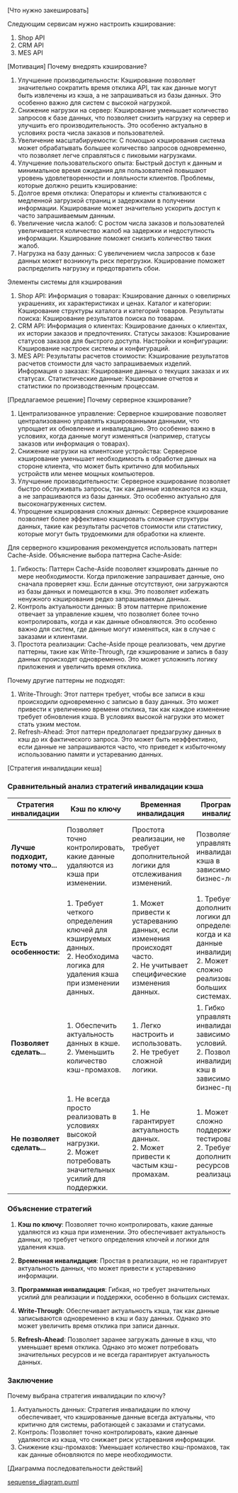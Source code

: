 [Что нужно закешировать]

Cледующим сервисам нужно настроить кэширование:

1. Shop API
2. CRM API
3. MES API

[Мотивация]
Почему внедрять кэширование?

1. Улучшение производительности: Кэширование позволяет значительно сократить время отклика API, так как данные могут
   быть
   извлечены из кэша, а не запрашиваться из базы данных. Это особенно важно для систем с высокой нагрузкой.
2. Снижение нагрузки на сервер: Кэширование уменьшает количество запросов к базе данных, что позволяет снизить нагрузку
   на
   сервер и улучшить его производительность. Это особенно актуально в условиях роста числа заказов и пользователей.
3. Увеличение масштабируемости: С помощью кэширования система может обрабатывать большее количество запросов
   одновременно,
   что позволяет легче справляться с пиковыми нагрузками.
4. Улучшение пользовательского опыта: Быстрый доступ к данным и минимальное время ожидания для пользователей повышают
   уровень удовлетворенности и лояльности клиентов.
   Проблемы, которые должно решить кэширование:
1. Долгое время отклика: Операторы и клиенты сталкиваются с медленной загрузкой страниц и задержками в получении
   информации. Кэширование может значительно ускорить доступ к часто запрашиваемым данным.
2. Увеличение числа жалоб: С ростом числа заказов и пользователей увеличивается количество жалоб на задержки и
   недоступность информации. Кэширование поможет снизить количество таких жалоб.
3. Нагрузка на базу данных: С увеличением числа запросов к базе данных может возникнуть риск перегрузки. Кэширование
   поможет распределить нагрузку и предотвратить сбои.

Элементы системы для кэширования
1. Shop API:
   Информация о товарах: Кэширование данных о ювелирных украшениях, их характеристиках и ценах.
   Каталог и категории: Кэширование структуры каталога и категорий товаров.
   Результаты поиска: Кэширование результатов поиска по товарам.
2. CRM API:
   Информация о клиентах: Кэширование данных о клиентах, их истории заказов и предпочтениях.
   Статусы заказов: Кэширование статусов заказов для быстрого доступа.
   Настройки и конфигурации: Кэширование настроек системы и конфигураций.
3. MES API:
   Результаты расчетов стоимости: Кэширование результатов расчетов стоимости для часто запрашиваемых изделий.
   Информация о заказах: Кэширование данных о текущих заказах и их статусах.
   Статистические данные: Кэширование отчетов и статистики по производственным процессам.

[Предлагаемое решение]
Почему серверное кэширование?

1. Централизованное управление: Серверное кэширование позволяет централизованно управлять кэшированными данными, что
   упрощает их обновление и инвалидацию. Это особенно важно в условиях, когда данные могут изменяться (например, статусы
   заказов или информация о товарах).
2. Снижение нагрузки на клиентские устройства: Серверное кэширование уменьшает необходимость в обработке данных на
   стороне
   клиента, что может быть критично для мобильных устройств или менее мощных компьютеров.
3. Улучшение производительности: Серверное кэширование позволяет быстро обслуживать запросы, так как данные извлекаются
   из кэша, а не запрашиваются из базы данных. Это особенно актуально для высоконагруженных систем.
4. Упрощение кэширования сложных данных: Серверное кэширование позволяет более эффективно кэшировать сложные структуры
   данных, такие как результаты расчетов стоимости или статистику, которые могут быть трудоемкими для обработки на
   клиенте.

Для серверного кэширования рекомендуется использовать паттерн Cache-Aside.
Объяснение выбора паттерна Cache-Aside:

1. Гибкость: Паттерн Cache-Aside позволяет кэшировать данные по мере необходимости. Когда приложение запрашивает данные,
   оно сначала проверяет кэш. Если данные отсутствуют, они загружаются из базы данных и помещаются в кэш. Это позволяет
   избежать ненужного кэширования редко запрашиваемых данных.
2. Контроль актуальности данных: В этом паттерне приложение отвечает за управление кэшем, что позволяет более точно
   контролировать, когда и как данные обновляются. Это особенно важно для систем, где данные могут изменяться, как в
   случае с заказами и клиентами.
3. Простота реализации: Cache-Aside проще реализовать, чем другие паттерны, такие как Write-Through, где кэширование и
   запись в базу данных происходят одновременно. Это может усложнить логику приложения и увеличить время отклика.

Почему другие паттерны не подходят:

1. Write-Through: Этот паттерн требует, чтобы все записи в кэш происходили одновременно с записью в базу данных. Это
   может привести к увеличению времени отклика, так как каждое изменение требует обновления кэша. В условиях высокой
   нагрузки это
   может стать узким местом.
2. Refresh-Ahead: Этот паттерн предполагает предзагрузку данных в кэш до их фактического запроса. Это может быть
   неэффективно, если данные не запрашиваются часто, что приведет к избыточному использованию памяти и устареванию
   данных.

[Cтратегия инвалидации кеша]

### Сравнительный анализ стратегий инвалидации кэша

| Стратегия инвалидации             | Кэш по ключу                                                                                                                   | Временная инвалидация                                                                                                         | Программная инвалидация                                                                                                                          | Write-Through                                                                                     | Refresh-Ahead                                                                                                          |
|-----------------------------------|--------------------------------------------------------------------------------------------------------------------------------|-------------------------------------------------------------------------------------------------------------------------------|--------------------------------------------------------------------------------------------------------------------------------------------------|---------------------------------------------------------------------------------------------------|------------------------------------------------------------------------------------------------------------------------|
| **Лучше подходит, потому что...** | Позволяет точно контролировать, какие данные удаляются из кэша при изменении.                                                  | Простота реализации, не требует дополнительной логики для отслеживания изменений.                                             | Позволяет гибко управлять инвалидацией кэша в зависимости от бизнес-логики.                                                                      | Обеспечивает актуальность кэша, так как данные записываются одновременно в кэш и базу данных.     | Позволяет заранее загружать данные в кэш, что уменьшает время отклика.                                                 |
| **Есть особенности:**             | 1. Требует четкого определения ключей для кэшируемых данных. <br> 2. Необходима логика для удаления кэша при изменении данных. | 1. Может привести к устареванию данных, если изменения происходят часто. <br> 2. Не учитывает специфические изменения данных. | 1. Требует дополнительной логики для определения, когда и какие данные инвалидировать. <br> 2. Может быть сложно реализовать в больших системах. | 1. Увеличивает время отклика при записи данных. <br> 2. Может привести к избыточному кэшированию. | 1. Может потребовать значительных ресурсов для предзагрузки данных. <br> 2. Не всегда гарантирует актуальность данных. |
| **Позволяет сделать...**          | 1. Обеспечить актуальность данных в кэше. <br> 2. Уменьшить количество кэш-промахов.                                           | 1. Легко настроить и использовать. <br> 2. Не требует сложной логики.                                                         | 1. Гибко управлять инвалидацией в зависимости от условий. <br> 2. Позволяет инвалидировать кэш в зависимости от бизнес-правил.                   | 1. Гарантирует, что кэш всегда актуален. <br> 2. Упрощает управление данными.                     | 1. Уменьшает время отклика для часто запрашиваемых данных. <br> 2. Позволяет заранее подготовить данные.               |
| **Не позволяет сделать...**       | 1. Не всегда просто реализовать в условиях высокой нагрузки. <br> 2. Может потребовать значительных усилий для поддержки.      | 1. Не гарантирует актуальность данных. <br> 2. Может привести к частым кэш-промахам.                                          | 1. Может быть сложно поддерживать и тестировать. <br> 2. Требует дополнительных ресурсов для реализации.                                         | 1. Увеличивает сложность системы. <br> 2. Может привести к избыточному кэшированию.               | 1. Не всегда эффективно для редко запрашиваемых данных. <br> 2. Может привести к устареванию данных.                   |

### Объяснение стратегий

1. **Кэш по ключу**: Позволяет точно контролировать, какие данные удаляются из кэша при изменении. Это обеспечивает
   актуальность данных, но требует четкого определения ключей и логики для удаления кэша.

2. **Временная инвалидация**: Простая в реализации, но не гарантирует актуальность данных, что может привести к
   устареванию информации.

3. **Программная инвалидация**: Гибкая, но требует значительных усилий для реализации и поддержки, особенно в больших
   системах.

4. **Write-Through**: Обеспечивает актуальность кэша, так как данные записываются одновременно в кэш и базу данных.
   Однако это может увеличить время отклика при записи данных.

5. **Refresh-Ahead**: Позволяет заранее загружать данные в кэш, что уменьшает время отклика. Однако это может
   потребовать значительных ресурсов и не всегда гарантирует актуальность данных.

### Заключение

Почему выбрана стратегия инвалидации по ключу?

1. Актуальность данных:
   Стратегия инвалидации по ключу обеспечивает, что кэшированные данные всегда актуальны, что
   критично для системы, работающей с заказами и статусами.
2. Контроль:
   Позволяет точно контролировать, какие данные удаляются из кэша, что снижает риск устаревания информации.
3. Снижение кэш-промахов:
   Уменьшает количество кэш-промахов, так как данные обновляются по мере необходимости.


[Диаграмма последовательности действий]

[sequense_diagram.puml](sequense_diagram.puml)

